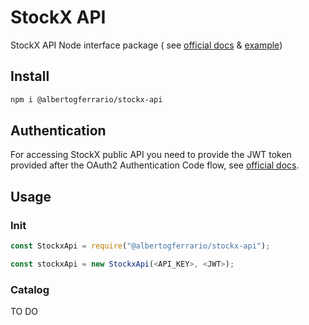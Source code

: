 # StockX API

StockX API Node interface package (
see [official docs](https://developer.stockx.com/openapi/reference/overview) & [example](https://github.com/albertogferrario/javascript-stockx-api-example))

## Install

```bash
npm i @albertogferrario/stockx-api
```

## Authentication

For accessing StockX public API you need to provide the JWT token provided after the OAuth2 Authentication Code flow,
see [official docs](https://developer.stockx.com/portal/authentication/).

## Usage

### Init

```javascript
const StockxApi = require("@albertogferrario/stockx-api");

const stockxApi = new StockxApi(<API_KEY>, <JWT>);
```

### Catalog

TO DO
